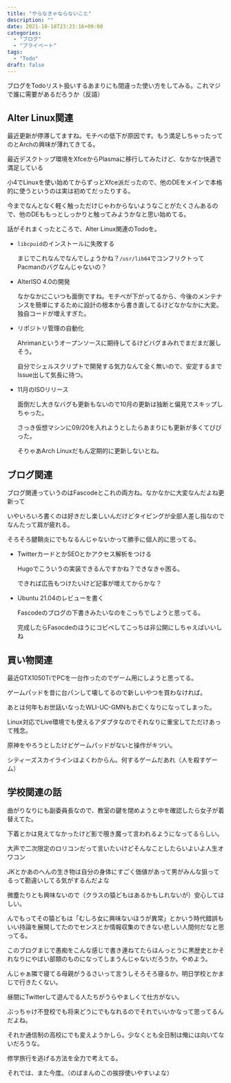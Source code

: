 ```yaml
---
title: "やらなきゃならないこと"
description: ""
date: 2021-10-18T23:23:16+09:00
categories:
  - "ブログ"
  - "プライベート"
tags:
  - "Todo"
draft: false
---
```


ブログをTodoリスト扱いするあまりにも間違った使い方をしてみる。これマジで誰に需要があるだろうか（反語）

## Alter Linux関連
最近更新が停滞してますね。モチベの低下が原因です。もう満足しちゃったってのとArchの興味が薄れてきてる。

最近デスクトップ環境をXfceからPlasmaに移行してみたけど、なかなか快適で満足している

小4でLinuxを使い始めてからずっとXfce派だったので、他のDEをメインで本格的に使うというのは実は初めてだったりする。

今までなんとなく軽く触っただけじゃわからないようなことがたくさんあるので、他のDEももっとしっかりと触ってみようかなと思い始めてる。

話がそれまくったところで、Alter Linux関連のTodoを。

- `libcpuid`のインストールに失敗する

  まじでこれなんでなんでしょうかね？`/usr/lib64`でコンフリクトってPacmanのバグなんじゃないの？

- AlterISO 4.0の開発

  なかなかにこいつも面倒ですね。モチベが下がってるから、今後のメンテナンスを簡単にするために設計の根本から書き直してるけどなかなかに大変。独自コードが増えすぎた。

- リポジトリ管理の自動化

  Ahrimanというオープンソースに期待してるけどバグまみれでまだまだ厳しそう。

  自分でシェルスクリプトで開発する気力なんて全く無いので、安定するまでIssue出して気長に待つ。

- 11月のISOリリース

  面倒だし大きなバグも更新もないので10月の更新は独断と偏見でスキップしちゃった。

  さっき仮想マシンに09/20を入れようとしたらあまりにも更新が多くてびびった。

  そりゃあArch Linuxだもん定期的に更新しないとね。

## ブログ関連

ブログ関連っていうのはFascodeとこれの両方ね。なかなかに大変なんだよね更新って

いやいろいろ書くのは好きだし楽しいんだけどタイピングが全部人差し指なのでなんたって肩が疲れる。

そろそろ腱鞘炎にでもなるんじゃないかって勝手に個人的に思ってる。

- TwitterカードとかSEOとかアクセス解析をつける

  Hugoでこういうの実装できるんですかね？できなきゃ困る。

  できれば広告もつけたいけど記事が増えてからかな？

- Ubuntu 21.04のレビューを書く

  Fascodeのブログの下書きみたいなのをこっちでしようと思ってる。

  完成したらFasocdeのほうにコピペしてこっちは非公開にしちゃえばいいしね

## 買い物関連

最近GTX1050TiでPCを一台作ったのでゲーム用にしようと思ってる。

ゲームパッドを昔に台パンして壊してるので新しいやつを買わなければ。

あとは何年もお世話いなったWLI-UC-GMNもお亡くなりになってしまった。

Linux対応でLive環境でも使えるアダプタなのでそれなりに重宝してただけあって残念。

原神をやろうとしたけどゲームパッドがないと操作がキツい。

シティーズスカイラインはよくわからん。何するゲームだあれ（人を殺すゲーム）

## 学校関連の話

曲がりなりにも副委員長なので、教室の鍵を閉めようと中を確認したら女子が着替えてた。

下着とかは見えてなかったけど影で覗き魔って言われるようになってるらしい。

大声で二次限定のロリコンだって言いたいけどそんなことしたらいよいよ人生オワコン

JKとかあのへんの生き物は自分の身体にすごく価値があって男がみんな狙ってるって勘違いしてる気がするんだよな

微塵たりとも興味ないので（クラスの猿どもはあるかもしれないが）安心してほしい。

んでもってその猿どもは「むしろ女に興味ないほうが異常」とかいう時代錯誤もいい持論を展開してたのでセンスとか情報収集のできない悲しい人間何だなと思ってる。

このブログまじで愚痴をこんな感じで書き連ねてたらほんっとうに黒歴史とかそれなりにやばい部類のものになってしまうんじゃないだろうか。やめよう。

んじゃぁ隣で寝てる母親がうるさいって言うしそろそろ寝るか。明日学校とかまじで行きたくない。

昼間にTwitterして遊んでる人たちがうらやましくて仕方がない。

ぶっちゃけ不登校でも将来どうにでもなれるのでそれでいいかなって思ってるんだよね。

それか通信制の高校にでも変えようかしら。少なくとも全日制は俺には向いてないだろうな。

修学旅行を逃げる方法を全力で考えてる。

それでは、また今度。（のばまんのこの挨拶使いやすいよな）




